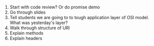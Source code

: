 1. Start with code review? Or do promise demo
2. Go through slides
3. Tell students we are going to to tough application layer of OSI model. What was yesterday's layer?
4. Walk through structure of URI
5. Explain methods
6. Explain headers
